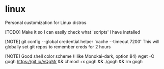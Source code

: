 # linux
Personal customization for Linux distros

[TODO] Make it so I can easily check what 'scripts' I have installed

[NOTE] git config --global credential.helper 'cache --timeout 7200'
	This will globally set git repos to remember creds for 2 hours

[NOTE] Good shell color scheme (I like Monokai-dark, option 84)
	wget -O gogh https://git.io/vQgMr && chmod +x gogh && ./gogh && rm gogh
